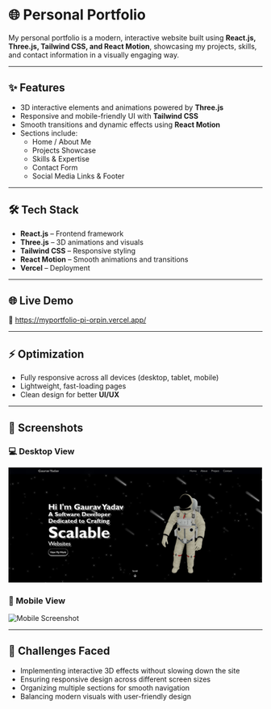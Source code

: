 # 🌐 Personal Portfolio

My personal portfolio is a modern, interactive website built using **React.js, Three.js, Tailwind CSS, and React Motion**, showcasing my projects, skills, and contact information in a visually engaging way.

---

## ✨ Features

- 3D interactive elements and animations powered by **Three.js**
- Responsive and mobile-friendly UI with **Tailwind CSS**
- Smooth transitions and dynamic effects using **React Motion**
- Sections include:
  - Home / About Me
  - Projects Showcase
  - Skills & Expertise
  - Contact Form
  - Social Media Links & Footer

---

## 🛠 Tech Stack

- **React.js** – Frontend framework
- **Three.js** – 3D animations and visuals
- **Tailwind CSS** – Responsive styling
- **React Motion** – Smooth animations and transitions
- **Vercel** – Deployment

---

## 🌐 Live Demo

🔗 https://myportfolio-pi-orpin.vercel.app/

---

## ⚡ Optimization

- Fully responsive across all devices (desktop, tablet, mobile)
- Lightweight, fast-loading pages
- Clean design for better **UI/UX**

---

## 📸 Screenshots

### 💻 Desktop View
![Desktop Screenshot](https://github.com/gaurav152003/myportfolio/blob/master/public/assets/Project/portfolio.png)

### 📱 Mobile View
![Mobile Screenshot](your-mobile-image-link)

---

## 🧩 Challenges Faced

- Implementing interactive 3D effects without slowing down the site
- Ensuring responsive design across different screen sizes
- Organizing multiple sections for smooth navigation
- Balancing modern visuals with user-friendly design
